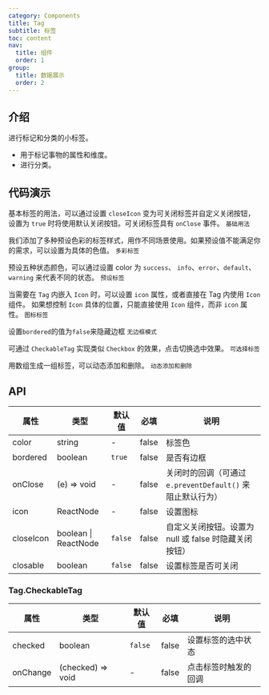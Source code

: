 ```yaml
---
category: Components
title: Tag
subtitle: 标签
toc: content
nav:
  title: 组件
  order: 1
group:
  title: 数据展示
  order: 2
---
```


## 介绍

进行标记和分类的小标签。

- 用于标记事物的属性和维度。
- 进行分类。

## 代码演示

基本标签的用法，可以通过设置 `closeIcon` 变为可关闭标签并自定义关闭按钮，设置为 `true` 时将使用默认关闭按钮。可关闭标签具有 `onClose` 事件。
<code src="./demo/base.tsx">基础用法</code>

我们添加了多种预设色彩的标签样式，用作不同场景使用。如果预设值不能满足你的需求，可以设置为具体的色值。
<code src="./demo/color.tsx">多彩标签</code>

预设五种状态颜色，可以通过设置 color 为 `success`、 `info`、`error`、`default`、`warning` 来代表不同的状态。
<code src="./demo/status.tsx">预设标签</code>

当需要在 `Tag` 内嵌入 `Icon` 时，可以设置 `icon` 属性，或者直接在 Tag 内使用 `Icon` 组件。
如果想控制 `Icon` 具体的位置，只能直接使用 `Icon` 组件，而非 `icon` 属性。
<code src="./demo/icon.tsx">图标标签</code>

设置`bordered`的值为`false`来隐藏边框
<code src="./demo/bordered.tsx">无边框模式</code>

可通过 `CheckableTag` 实现类似 `Checkbox` 的效果，点击切换选中效果。
<code src="./demo/checkable.tsx">可选择标签</code>

用数组生成一组标签，可以动态添加和删除。
<code src="./demo/addAndRemove.tsx">动态添加和删除</code>

## API

| 属性      | 类型                 | 默认值  | 必填  | 说明                                                       |
| --------- | -------------------- | ------- | ----- | ---------------------------------------------------------- |
| color     | string               | -       | false | 标签色                                                     |
| bordered  | boolean              | `true`  | false | 是否有边框                                                 |
| onClose   | (e) => void          | -       | false | 关闭时的回调（可通过 `e.preventDefault()` 来阻止默认行为） |
| icon      | ReactNode            | -       | false | 设置图标                                                   |
| closeIcon | boolean \| ReactNode | `false` | false | 自定义关闭按钮。设置为 null 或 false 时隐藏关闭按钮）      |
| closable  | boolean              | `false` | false | 设置标签是否可关闭                                         |

### Tag.CheckableTag

| 属性     | 类型              | 默认值  | 必填  | 说明                 |
| -------- | ----------------- | ------- | ----- | -------------------- |
| checked  | boolean           | `false` | false | 设置标签的选中状态   |
| onChange | (checked) => void | -       | false | 点击标签时触发的回调 |
